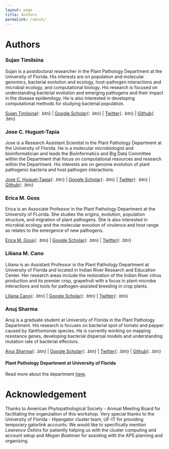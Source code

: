 ```yaml
---
layout: page
title: Authors
permalink: /about/
---
```


# Authors

### Sujan Timilsina 

Sujan is a postdoctoral researcher in the Plant Pathology Department 
at the University of Florida. 
His interests are on population and molecular genomics, 
bacterial evolution and ecology, host-pathogen interactions and 
microbial ecology, and computational biology. 
His research is focused on understanding bacterial evolution and 
emerging pathogens and their impact in the disease epidemilogy. 
He is also interested in developing computational methods 
for studying bacterial population.

[Sujan Timilsina](https://sites.google.com/site/sujantimilsina){: .btn} |
[Google Scholar](https://scholar.google.com/citations?user=J8JONFsAAAAJ&hl=en){: .btn} |
[Twitter](https://twitter.com/sujantimilsina){: .btn} |
[Github](https://github.com/sujan8765){: .btn}

### Jose C. Huguet-Tapia 

Jose is a Research Assistant Scientist in the Plant Pathology Department 
at the University of Florida. 
He is a molecular microbiologist and bioinformatician and 
leads the Bioinformatics and Big Data Committee within the Department 
that focus on computational resources and research within the Department. 
His interests are on genome evolution of plant pathogenic bacteria 
and host pathogen interactions.

[Jose C. Huguet-Tapia](https://www.researchgate.net/profile/Jose_Huguet-Tapia){: .btn} |
[Google Scholar](https://scholar.google.com/citations?user=ITJtCqQAAAAJ&hl=en&oi=ao){: .btn} | 
[Twitter](https://twitter.com/Joxcar73){: .btn} |
[Github](https://github.com/joscarhuguet){: .btn}

### Erica M. Goss

Erica is an Associate Professor in the Plant Pathology Department 
at the University of FLorida. She studies the origins, evolution, 
population structure, and migration of plant pathogens. 
She is also interested in microbial ecology and the molecular evoution 
of virulence and host range as relates to the emergence of new pathogens.

[Erica M. Goss](https://plantpath.ifas.ufl.edu/people/faculty-pages/erica-goss/){: .btn} |
[Google Scholar](https://scholar.google.com/citations?user=WWiNLIEAAAAJ&hl=en&oi=ao){: .btn} | 
[Twitter](https://twitter.com/GossErica){: .btn}

### Liliana M. Cano 

Liliana is an Assistant Professor in the Plant Pathology Department 
at University of Florida and located in 
Indian River Research and Education Center. 
Her research areas include the restoration of the 
Indian River citrus production and its premier crop, 
grapefruit with a focus in plant-microbe interactions 
and tools for pathogen-assisted breeding in crop plants.

[Liliana Cano](https://irrec.ifas.ufl.edu/cano/){: .btn} | 
[Google Scholar](https://scholar.google.com/citations?hl=en&user=XhvJKJYAAAAJ){: .btn} |
[Twitter](https://twitter.com/Cano_Lab){: .btn}


### Anuj Sharma 

Anuj is a graduate student at University of Florida 
in the Plant Pathology Department. 
His research is focuses on bacterial spot of tomato and pepper 
caused by Xanthomonas species. 
He is currently working on mapping resistance genes, 
developing bacterial dispersal models and 
understanding mutation rate of bacterial effectors. 

[Anuj Sharma](https://anujs.com.np/){: .btn}  | 
[Google Scholar](https://scholar.google.com/citations?hl=en&user=cNdnwIsAAAAJ){: .btn} | 
[Twitter](https://twitter.com/rknx){: .btn}  | 
[Github](https://github.com/rknx){: .btn}

#### Plant Pathology Department at University of Florida

Read more about the department [here](https://plantpath.ifas.ufl.edu/). 

# Acknowledgement  
Thanks to American Phytopathological Society - Annual Meeting Board for facilitating the organziation of this workshop. Very special thanks to the University of Florida - Hipergator cluster team, UF-IT for providing temporary gatorlink accounts. We would like to specifically mention *Lawrence Oshins* for patiently helping us with the cluster computing and account setup and *Megan Boatman* for assisting with the APS planning and organizing.
